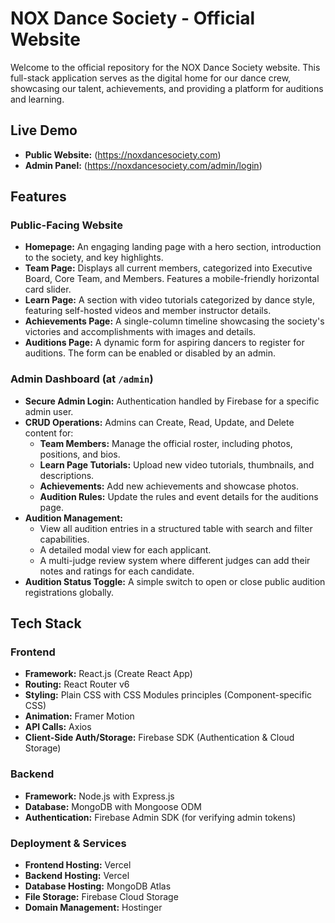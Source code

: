 # NOX Dance Society - Official Website


Welcome to the official repository for the NOX Dance Society website. This full-stack application serves as the digital home for our dance crew, showcasing our talent, achievements, and providing a platform for auditions and learning.


## Live Demo

- **Public Website:** (https://noxdancesociety.com) 
- **Admin Panel:** (https://noxdancesociety.com/admin/login) 

## Features

### Public-Facing Website
- **Homepage:** An engaging landing page with a hero section, introduction to the society, and key highlights.
- **Team Page:** Displays all current members, categorized into Executive Board, Core Team, and Members. Features a mobile-friendly horizontal card slider.
- **Learn Page:** A section with video tutorials categorized by dance style, featuring self-hosted videos and member instructor details.
- **Achievements Page:** A single-column timeline showcasing the society's victories and accomplishments with images and details.
- **Auditions Page:** A dynamic form for aspiring dancers to register for auditions. The form can be enabled or disabled by an admin.

### Admin Dashboard (at `/admin`)
- **Secure Admin Login:** Authentication handled by Firebase for a specific admin user.
- **CRUD Operations:** Admins can Create, Read, Update, and Delete content for:
  - **Team Members:** Manage the official roster, including photos, positions, and bios.
  - **Learn Page Tutorials:** Upload new video tutorials, thumbnails, and descriptions.
  - **Achievements:** Add new achievements and showcase photos.
  - **Audition Rules:** Update the rules and event details for the auditions page.
- **Audition Management:**
  - View all audition entries in a structured table with search and filter capabilities.
  - A detailed modal view for each applicant.
  - A multi-judge review system where different judges can add their notes and ratings for each candidate.
- **Audition Status Toggle:** A simple switch to open or close public audition registrations globally.

## Tech Stack

### Frontend
- **Framework:** React.js (Create React App)
- **Routing:** React Router v6
- **Styling:** Plain CSS with CSS Modules principles (Component-specific CSS)
- **Animation:** Framer Motion
- **API Calls:** Axios
- **Client-Side Auth/Storage:** Firebase SDK (Authentication & Cloud Storage)

### Backend
- **Framework:** Node.js with Express.js
- **Database:** MongoDB with Mongoose ODM
- **Authentication:** Firebase Admin SDK (for verifying admin tokens)

### Deployment & Services
- **Frontend Hosting:** Vercel
- **Backend Hosting:** Vercel
- **Database Hosting:** MongoDB Atlas
- **File Storage:** Firebase Cloud Storage
- **Domain Management:** Hostinger

